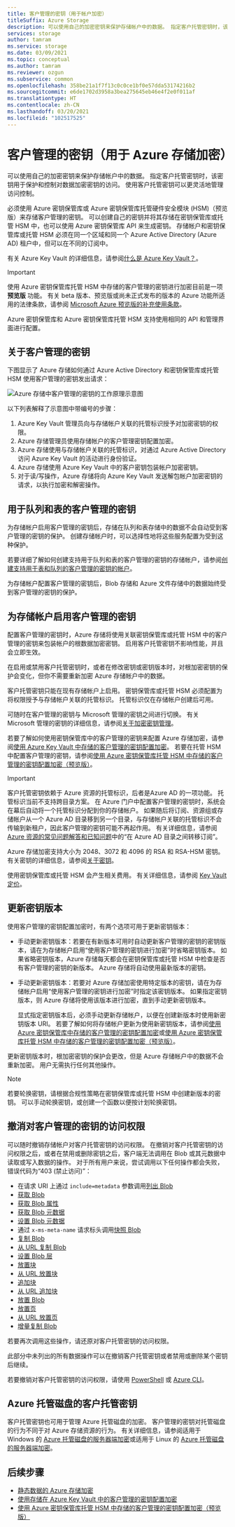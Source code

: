 ```yaml
---
title: 客户管理的密钥（用于帐户加密）
titleSuffix: Azure Storage
description: 可以使用自己的加密密钥来保护存储帐户中的数据。 指定客户托管密钥时，该密钥用于保护和控制对数据加密密钥的访问。 使用客户托管密钥可以更灵活地管理访问控制。
services: storage
author: tamram
ms.service: storage
ms.date: 03/09/2021
ms.topic: conceptual
ms.author: tamram
ms.reviewer: ozgun
ms.subservice: common
ms.openlocfilehash: 358be21a1f7f13c0c0ce1bf0e57dda53174216b2
ms.sourcegitcommit: e6de1702d3958a3bea275645eb46e4f2e0f011af
ms.translationtype: HT
ms.contentlocale: zh-CN
ms.lasthandoff: 03/20/2021
ms.locfileid: "102517525"
---
```

# <a name="customer-managed-keys-for-azure-storage-encryption"></a>客户管理的密钥（用于 Azure 存储加密）

可以使用自己的加密密钥来保护存储帐户中的数据。 指定客户托管密钥时，该密钥用于保护和控制对数据加密密钥的访问。 使用客户托管密钥可以更灵活地管理访问控制。

必须使用 Azure 密钥保管库或 Azure 密钥保管库托管硬件安全模块 (HSM)（预览版）来存储客户管理的密钥。 可以创建自己的密钥并将其存储在密钥保管库或托管 HSM 中，也可以使用 Azure 密钥保管库 API 来生成密钥。 存储帐户和密钥保管库或托管 HSM 必须在同一个区域和同一个 Azure Active Directory (Azure AD) 租户中，但可以在不同的订阅中。

有关 Azure Key Vault 的详细信息，请参阅[什么是 Azure Key Vault？](../../key-vault/general/overview.md)。

> [!IMPORTANT]
>
> 使用 Azure 密钥保管库托管 HSM 中存储的客户管理的密钥进行加密目前是一项 **预览版** 功能。 有关 beta 版本、预览版或尚未正式发布的版本的 Azure 功能所适用的法律条款，请参阅 [Microsoft Azure 预览版的补充使用条款](https://azure.microsoft.com/support/legal/preview-supplemental-terms/)。
>
> Azure 密钥保管库和 Azure 密钥保管库托管 HSM 支持使用相同的 API 和管理界面进行配置。

## <a name="about-customer-managed-keys"></a>关于客户管理的密钥

下图显示了 Azure 存储如何通过 Azure Active Directory 和密钥保管库或托管 HSM 使用客户管理的密钥发出请求：

![Azure 存储中客户管理的密钥的工作原理示意图](media/customer-managed-keys-overview/encryption-customer-managed-keys-diagram.png)

以下列表解释了示意图中带编号的步骤：

1. Azure Key Vault 管理员向与存储帐户关联的托管标识授予对加密密钥的权限。
2. Azure 存储管理员使用存储帐户的客户管理密钥配置加密。
3. Azure 存储使用与存储帐户关联的托管标识，对通过 Azure Active Directory 访问 Azure Key Vault 的活动进行身份验证。
4. Azure 存储使用 Azure Key Vault 中的客户密钥包装帐户加密密钥。
5. 对于读/写操作，Azure 存储将向 Azure Key Vault 发送解包帐户加密密钥的请求，以执行加密和解密操作。

## <a name="customer-managed-keys-for-queues-and-tables"></a>用于队列和表的客户管理的密钥

为存储帐户启用客户管理的密钥后，存储在队列和表存储中的数据不会自动受到客户管理的密钥的保护。 创建存储帐户时，可以选择性地将这些服务配置为受到这种保护。

若要详细了解如何创建支持用于队列和表的客户管理的密钥的存储帐户，请参阅[创建支持用于表和队列的客户管理的密钥的帐户](account-encryption-key-create.md)。

为存储帐户配置客户管理的密钥后，Blob 存储和 Azure 文件存储中的数据始终受到客户管理的密钥的保护。

## <a name="enable-customer-managed-keys-for-a-storage-account"></a>为存储帐户启用客户管理的密钥

配置客户管理的密钥时，Azure 存储将使用关联密钥保管库或托管 HSM 中的客户管理的密钥来包装帐户的根数据加密密钥。 启用客户托管密钥不影响性能，并且会立即生效。

在启用或禁用客户托管密钥时，或者在修改密钥或密钥版本时，对根加密密钥的保护会变化，但你不需要重新加密 Azure 存储帐户中的数据。

客户托管密钥只能在现有存储帐户上启用。 密钥保管库或托管 HSM 必须配置为将权限授予与存储帐户关联的托管标识。 托管标识仅在存储帐户创建后可用。

可随时在客户管理的密钥与 Microsoft 管理的密钥之间进行切换。 有关 Microsoft 管理的密钥的详细信息，请参阅[关于加密密钥管理](storage-service-encryption.md#about-encryption-key-management)。

若要了解如何使用密钥保管库中的客户管理的密钥来配置 Azure 存储加密，请参阅[使用 Azure Key Vault 中存储的客户管理的密钥配置加密](customer-managed-keys-configure-key-vault.md)。 若要在托管 HSM 中配置客户管理的密钥，请参阅[使用 Azure 密钥保管库托管 HSM 中存储的客户管理的密钥配置加密（预览版）](customer-managed-keys-configure-key-vault-hsm.md)。

> [!IMPORTANT]
> 客户托管密钥依赖于 Azure 资源的托管标识，后者是Azure AD 的一项功能。 托管标识当前不支持跨目录方案。 在 Azure 门户中配置客户管理的密钥时，系统会在幕后自动将一个托管标识分配到你的存储帐户。 如果随后将订阅、资源组或存储帐户从一个 Azure AD 目录移到另一个目录，与存储帐户关联的托管标识不会传输到新租户，因此客户管理的密钥可能不再起作用。 有关详细信息，请参阅 [Azure 资源的常见问题解答和已知问题](../../active-directory/managed-identities-azure-resources/known-issues.md#transferring-a-subscription-between-azure-ad-directories)中的“在 Azure AD 目录之间转移订阅”。  

Azure 存储加密支持大小为 2048、3072 和 4096 的 RSA 和 RSA-HSM 密钥。 有关密钥的详细信息，请参阅[关于密钥](../../key-vault/keys/about-keys.md)。

使用密钥保管库或托管 HSM 会产生相关费用。 有关详细信息，请参阅 [Key Vault 定价](https://azure.microsoft.com/pricing/details/key-vault/)。

## <a name="update-the-key-version"></a>更新密钥版本

使用客户管理的密钥配置加密时，有两个选项可用于更新密钥版本：

- 手动更新密钥版本：若要在有新版本可用时自动更新客户管理的密钥的密钥版本，请在为存储帐户启用“使用客户管理的密钥进行加密”时省略密钥版本。 如果省略密钥版本，Azure 存储每天都会在密钥保管库或托管 HSM 中检查是否有客户管理的密钥的新版本。 Azure 存储将自动使用最新版本的密钥。
- 手动更新密钥版本：若要对 Azure 存储加密使用特定版本的密钥，请在为存储帐户启用“使用客户管理的密钥进行加密”时指定该密钥版本。 如果指定密钥版本，则 Azure 存储将使用该版本进行加密，直到手动更新密钥版本。

    显式指定密钥版本后，必须手动更新存储帐户，以便在创建新版本时使用新密钥版本 URI。 若要了解如何将存储帐户更新为使用新密钥版本，请参阅[使用 Azure 密钥保管库中存储的客户管理的密钥配置加密](customer-managed-keys-configure-key-vault.md)或[使用 Azure 密钥保管库托管 HSM 中存储的客户管理的密钥配置加密（预览版）](customer-managed-keys-configure-key-vault-hsm.md)。

更新密钥版本时，根加密密钥的保护会更改，但是 Azure 存储帐户中的数据不会重新加密。 用户无需执行任何其他操作。

> [!NOTE]
> 若要轮换密钥，请根据合规性策略在密钥保管库或托管 HSM 中创建新版本的密钥。 可以手动轮换密钥，或创建一个函数以便按计划轮换密钥。

## <a name="revoke-access-to-customer-managed-keys"></a>撤消对客户管理的密钥的访问权限

可以随时撤销存储帐户对客户托管密钥的访问权限。 在撤销对客户托管密钥的访问权限之后，或者在禁用或删除密钥之后，客户端无法调用在 Blob 或其元数据中读取或写入数据的操作。 对于所有用户来说，尝试调用以下任何操作都会失败，错误代码为“403 (禁止访问)”：

- 在请求 URI 上通过 `include=metadata` 参数调用[列出 Blob](/rest/api/storageservices/list-blobs)
- [获取 Blob](/rest/api/storageservices/get-blob)
- [获取 Blob 属性](/rest/api/storageservices/get-blob-properties)
- [获取 Blob 元数据](/rest/api/storageservices/get-blob-metadata)
- [设置 Blob 元数据](/rest/api/storageservices/set-blob-metadata)
- 通过 `x-ms-meta-name` 请求标头调用[快照 Blob](/rest/api/storageservices/snapshot-blob)
- [复制 Blob](/rest/api/storageservices/copy-blob)
- [从 URL 复制 Blob](/rest/api/storageservices/copy-blob-from-url)
- [设置 Blob 层](/rest/api/storageservices/set-blob-tier)
- [放置块](/rest/api/storageservices/put-block)
- [从 URL 放置块](/rest/api/storageservices/put-block-from-url)
- [追加块](/rest/api/storageservices/append-block)
- [从 URL 追加块](/rest/api/storageservices/append-block-from-url)
- [放置 Blob](/rest/api/storageservices/put-blob)
- [放置页](/rest/api/storageservices/put-page)
- [从 URL 放置页](/rest/api/storageservices/put-page-from-url)
- [增量复制 Blob](/rest/api/storageservices/incremental-copy-blob)

若要再次调用这些操作，请还原对客户托管密钥的访问权限。

此部分中未列出的所有数据操作可以在撤销客户托管密钥或者禁用或删除某个密钥后继续。

若要撤销对客户托管密钥的访问权限，请使用 [PowerShell](./customer-managed-keys-configure-key-vault.md#revoke-customer-managed-keys) 或 [Azure CLI](./customer-managed-keys-configure-key-vault.md#revoke-customer-managed-keys)。

## <a name="customer-managed-keys-for-azure-managed-disks"></a>Azure 托管磁盘的客户托管密钥

客户托管密钥也可用于管理 Azure 托管磁盘的加密。 客户管理的密钥对托管磁盘的行为不同于对 Azure 存储资源的行为。 有关详细信息，请参阅适用于 Windows 的 [Azure 托管磁盘的服务器端加密](../../virtual-machines/disk-encryption.md)或适用于 Linux 的 [Azure 托管磁盘的服务器端加密](../../virtual-machines/disk-encryption.md)。

## <a name="next-steps"></a>后续步骤

- [静态数据的 Azure 存储加密](storage-service-encryption.md)
- [使用存储在 Azure Key Vault 中的客户管理的密钥配置加密](customer-managed-keys-configure-key-vault.md)
- [使用 Azure 密钥保管库托管 HSM 中存储的客户管理的密钥配置加密（预览版）](customer-managed-keys-configure-key-vault-hsm.md)
